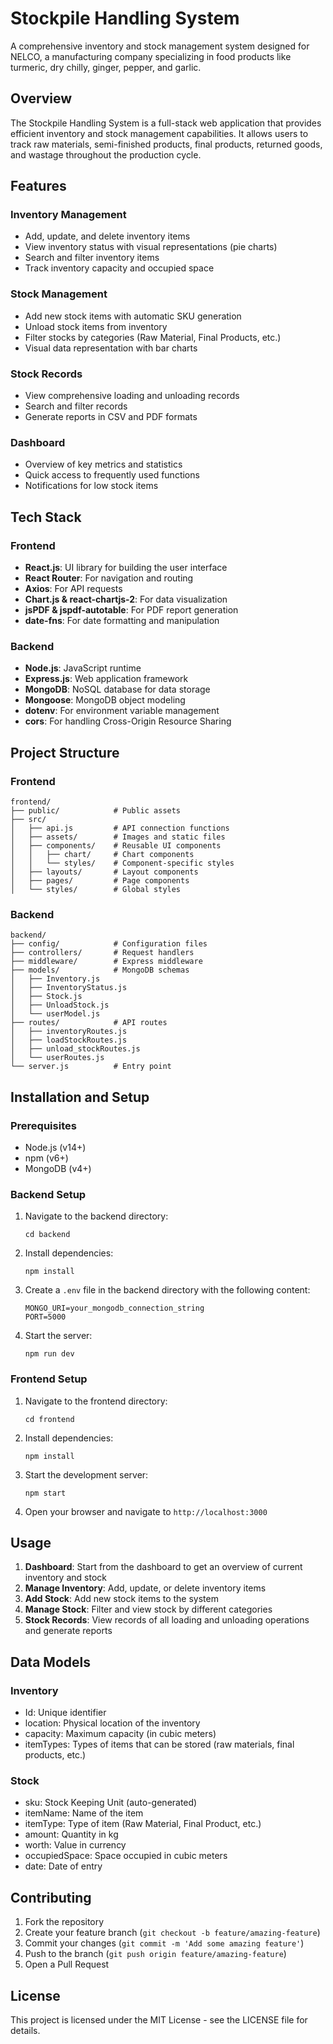 # Stockpile Handling System

A comprehensive inventory and stock management system designed for NELCO, a manufacturing company specializing in food products like turmeric, dry chilly, ginger, pepper, and garlic.

## Overview

The Stockpile Handling System is a full-stack web application that provides efficient inventory and stock management capabilities. It allows users to track raw materials, semi-finished products, final products, returned goods, and wastage throughout the production cycle.

## Features

### Inventory Management
- Add, update, and delete inventory items
- View inventory status with visual representations (pie charts)
- Search and filter inventory items
- Track inventory capacity and occupied space

### Stock Management
- Add new stock items with automatic SKU generation
- Unload stock items from inventory
- Filter stocks by categories (Raw Material, Final Products, etc.)
- Visual data representation with bar charts

### Stock Records
- View comprehensive loading and unloading records
- Search and filter records
- Generate reports in CSV and PDF formats

### Dashboard
- Overview of key metrics and statistics
- Quick access to frequently used functions
- Notifications for low stock items

## Tech Stack

### Frontend
- **React.js**: UI library for building the user interface
- **React Router**: For navigation and routing
- **Axios**: For API requests
- **Chart.js & react-chartjs-2**: For data visualization
- **jsPDF & jspdf-autotable**: For PDF report generation
- **date-fns**: For date formatting and manipulation

### Backend
- **Node.js**: JavaScript runtime
- **Express.js**: Web application framework
- **MongoDB**: NoSQL database for data storage
- **Mongoose**: MongoDB object modeling
- **dotenv**: For environment variable management
- **cors**: For handling Cross-Origin Resource Sharing

## Project Structure

### Frontend
```
frontend/
├── public/            # Public assets
├── src/
│   ├── api.js         # API connection functions
│   ├── assets/        # Images and static files
│   ├── components/    # Reusable UI components
│   │   ├── chart/     # Chart components
│   │   └── styles/    # Component-specific styles
│   ├── layouts/       # Layout components
│   ├── pages/         # Page components
│   └── styles/        # Global styles
```

### Backend
```
backend/
├── config/            # Configuration files
├── controllers/       # Request handlers
├── middleware/        # Express middleware
├── models/            # MongoDB schemas
│   ├── Inventory.js
│   ├── InventoryStatus.js
│   ├── Stock.js
│   ├── UnloadStock.js
│   └── userModel.js
├── routes/            # API routes
│   ├── inventoryRoutes.js
│   ├── loadStockRoutes.js
│   ├── unload_stockRoutes.js
│   └── userRoutes.js
└── server.js          # Entry point
```

## Installation and Setup

### Prerequisites
- Node.js (v14+)
- npm (v6+)
- MongoDB (v4+)

### Backend Setup
1. Navigate to the backend directory:
   ```
   cd backend
   ```

2. Install dependencies:
   ```
   npm install
   ```

3. Create a `.env` file in the backend directory with the following content:
   ```
   MONGO_URI=your_mongodb_connection_string
   PORT=5000
   ```

4. Start the server:
   ```
   npm run dev
   ```

### Frontend Setup
1. Navigate to the frontend directory:
   ```
   cd frontend
   ```

2. Install dependencies:
   ```
   npm install
   ```

3. Start the development server:
   ```
   npm start
   ```

4. Open your browser and navigate to `http://localhost:3000`

## Usage

1. **Dashboard**: Start from the dashboard to get an overview of current inventory and stock
2. **Manage Inventory**: Add, update, or delete inventory items
3. **Add Stock**: Add new stock items to the system
4. **Manage Stock**: Filter and view stock by different categories
5. **Stock Records**: View records of all loading and unloading operations and generate reports

## Data Models

### Inventory
- Id: Unique identifier
- location: Physical location of the inventory
- capacity: Maximum capacity (in cubic meters)
- itemTypes: Types of items that can be stored (raw materials, final products, etc.)

### Stock
- sku: Stock Keeping Unit (auto-generated)
- itemName: Name of the item
- itemType: Type of item (Raw Material, Final Product, etc.)
- amount: Quantity in kg
- worth: Value in currency
- occupiedSpace: Space occupied in cubic meters
- date: Date of entry

## Contributing

1. Fork the repository
2. Create your feature branch (`git checkout -b feature/amazing-feature`)
3. Commit your changes (`git commit -m 'Add some amazing feature'`)
4. Push to the branch (`git push origin feature/amazing-feature`)
5. Open a Pull Request

## License

This project is licensed under the MIT License - see the LICENSE file for details.
